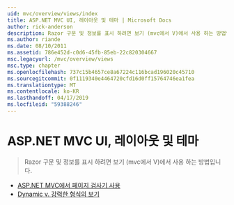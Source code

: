 ```yaml
---
uid: mvc/overview/views/index
title: ASP.NET MVC UI, 레이아웃 및 테마 | Microsoft Docs
author: rick-anderson
description: Razor 구문 및 정보를 표시 하려면 보기 (mvc에서 V)에서 사용 하는 방법입니다.
ms.author: riande
ms.date: 08/10/2011
ms.assetid: 786e452d-c0d6-45fb-85eb-22c820304667
msc.legacyurl: /mvc/overview/views
msc.type: chapter
ms.openlocfilehash: 737c15b4657ce8a67224c116bcad196020c45710
ms.sourcegitcommit: 0f1119340e4464720cfd16d0ff15764746ea1fea
ms.translationtype: MT
ms.contentlocale: ko-KR
ms.lasthandoff: 04/17/2019
ms.locfileid: "59388246"
---
```

# <a name="aspnet-mvc-ui-layouts-and-themes"></a>ASP.NET MVC UI, 레이아웃 및 테마

> Razor 구문 및 정보를 표시 하려면 보기 (mvc에서 V)에서 사용 하는 방법입니다.


- [ASP.NET MVC에서 페이지 검사기 사용](using-page-inspector-in-aspnet-mvc.md)
- [Dynamic v. 강력한 형식의 보기](dynamic-v-strongly-typed-views.md)
